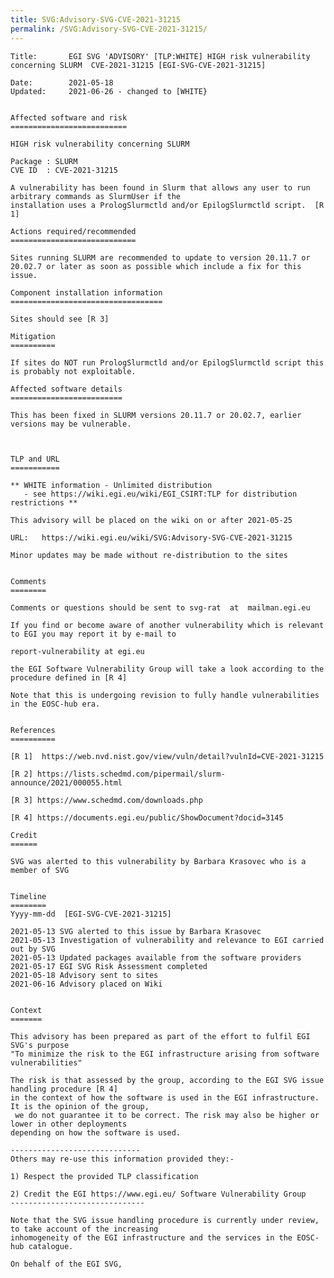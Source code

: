 ```yaml
---
title: SVG:Advisory-SVG-CVE-2021-31215
permalink: /SVG:Advisory-SVG-CVE-2021-31215/
---
```


    Title:       EGI SVG 'ADVISORY' [TLP:WHITE] HIGH risk vulnerability concerning SLURM  CVE-2021-31215 [EGI-SVG-CVE-2021-31215]

    Date:        2021-05-18
    Updated:     2021-06-26 - changed to [WHITE}


    Affected software and risk
    ==========================

    HIGH risk vulnerability concerning SLURM

    Package : SLURM
    CVE ID  : CVE-2021-31215

    A vulnerability has been found in Slurm that allows any user to run arbitrary commands as SlurmUser if the
    installation uses a PrologSlurmctld and/or EpilogSlurmctld script.  [R 1]

    Actions required/recommended
    ============================

    Sites running SLURM are recommended to update to version 20.11.7 or 20.02.7 or later as soon as possible which include a fix for this issue.

    Component installation information
    ==================================

    Sites should see [R 3]

    Mitigation
    ==========

    If sites do NOT run PrologSlurmctld and/or EpilogSlurmctld script this is probably not exploitable.

    Affected software details
    =========================

    This has been fixed in SLURM versions 20.11.7 or 20.02.7, earlier versions may be vulnerable.



    TLP and URL
    ===========

    ** WHITE information - Unlimited distribution
       - see https://wiki.egi.eu/wiki/EGI_CSIRT:TLP for distribution restrictions **

    This advisory will be placed on the wiki on or after 2021-05-25

    URL:   https://wiki.egi.eu/wiki/SVG:Advisory-SVG-CVE-2021-31215

    Minor updates may be made without re-distribution to the sites


    Comments
    ========

    Comments or questions should be sent to svg-rat  at  mailman.egi.eu

    If you find or become aware of another vulnerability which is relevant to EGI you may report it by e-mail to

    report-vulnerability at egi.eu

    the EGI Software Vulnerability Group will take a look according to the procedure defined in [R 4]

    Note that this is undergoing revision to fully handle vulnerabilities in the EOSC-hub era.


    References
    ==========

    [R 1]  https://web.nvd.nist.gov/view/vuln/detail?vulnId=CVE-2021-31215

    [R 2] https://lists.schedmd.com/pipermail/slurm-announce/2021/000055.html

    [R 3] https://www.schedmd.com/downloads.php

    [R 4] https://documents.egi.eu/public/ShowDocument?docid=3145

    Credit
    ======

    SVG was alerted to this vulnerability by Barbara Krasovec who is a member of SVG


    Timeline
    ========
    Yyyy-mm-dd  [EGI-SVG-CVE-2021-31215]

    2021-05-13 SVG alerted to this issue by Barbara Krasovec
    2021-05-13 Investigation of vulnerability and relevance to EGI carried out by SVG
    2021-05-13 Updated packages available from the software providers
    2021-05-17 EGI SVG Risk Assessment completed
    2021-05-18 Advisory sent to sites
    2021-06-16 Advisory placed on Wiki


    Context
    =======

    This advisory has been prepared as part of the effort to fulfil EGI SVG's purpose
    "To minimize the risk to the EGI infrastructure arising from software vulnerabilities"

    The risk is that assessed by the group, according to the EGI SVG issue handling procedure [R 4]
    in the context of how the software is used in the EGI infrastructure. It is the opinion of the group,
     we do not guarantee it to be correct. The risk may also be higher or lower in other deployments
    depending on how the software is used.

    -----------------------------
    Others may re-use this information provided they:-

    1) Respect the provided TLP classification

    2) Credit the EGI https://www.egi.eu/ Software Vulnerability Group
    ------------------------------

    Note that the SVG issue handling procedure is currently under review, to take account of the increasing
    inhomogeneity of the EGI infrastructure and the services in the EOSC-hub catalogue.

    On behalf of the EGI SVG,